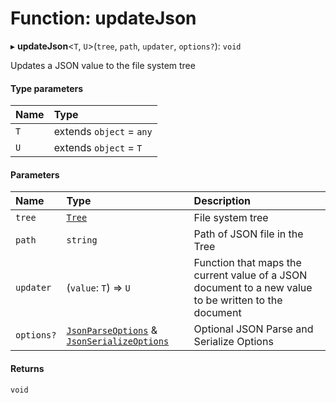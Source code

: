 # Function: updateJson

▸ **updateJson**<`T`, `U`\>(`tree`, `path`, `updater`, `options?`): `void`

Updates a JSON value to the file system tree

#### Type parameters

| Name | Type                     |
| :--- | :----------------------- |
| `T`  | extends `object` = `any` |
| `U`  | extends `object` = `T`   |

#### Parameters

| Name       | Type                                                                                                                                  | Description                                                                                          |
| :--------- | :------------------------------------------------------------------------------------------------------------------------------------ | :--------------------------------------------------------------------------------------------------- |
| `tree`     | [`Tree`](../../devkit/documents/Tree)                                                                                                 | File system tree                                                                                     |
| `path`     | `string`                                                                                                                              | Path of JSON file in the Tree                                                                        |
| `updater`  | (`value`: `T`) => `U`                                                                                                                 | Function that maps the current value of a JSON document to a new value to be written to the document |
| `options?` | [`JsonParseOptions`](../../devkit/documents/JsonParseOptions) & [`JsonSerializeOptions`](../../devkit/documents/JsonSerializeOptions) | Optional JSON Parse and Serialize Options                                                            |

#### Returns

`void`
